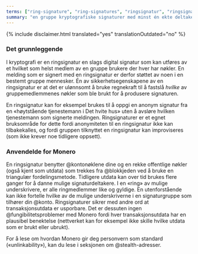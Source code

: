```yaml
---
terms: ["ring-signature", "ring-signatures", "ringsignatur", "ringsignaturer"]
summary: "en gruppe kryptografiske signaturer med minst én ekte deltaker, men ingen måte å fastslå hvem i gruppen som er den ekte i og med at alle fremstår som gyldige"
---
```


{% include disclaimer.html translated="yes" translationOutdated="no" %}
### Det grunnleggende

I kryptografi er en ringsignatur en slags digital signatur som kan utføres av et hvilket som helst medlem av en gruppe brukere der hver har nøkler. En melding som er signert med en ringsignatur er derfor støttet av noen i en bestemt gruppe mennesker. Én av sikkerhetsegenskapene av en ringsignatur er at det er ulønnsomt å bruke regnekraft til å fastslå *hvilke* av gruppemedlemmenes nøkler som ble brukt for å produsere signaturen.

En ringsignatur kan for eksempel brukes til å oppgi en anonym signatur fra en «høytstående tjenestemann i Det hvite hus» uten å avsløre hvilken tjenestemann som signerte meldingen. Ringsignaturer er et egnet bruksområde for dette fordi anonymiteten til en ringsignatur ikke kan tilbakekalles, og fordi gruppen tilknyttet en ringsignatur kan improviseres (som ikke krever noe tidligere oppsett).

### Anvendelde for Monero

En ringsignatur benytter @kontonøklene dine og en rekke offentlige nøkler (også kjent som utdata) som trekkes fra @blokkjeden ved å bruke en triangulær fordelingsmetode. Tidligere utdata kan over tid brukes flere ganger for å danne mulige signaturdeltakere. I en «ring» av mulige underskrivere, er alle ringmedlemmer like og gyldige. En utenforstående kan ikke fortelle hvilke av de mulige underskriverne i en signaturgruppe som tilhører din @konto. Ringsignaturer sikrer med andre ord at transaksjonsutdata er usporbare. Det er dessuten ingen @fungibilitetsproblemer med Monero fordi hver transaksjonsutdata har en plausibel benektelse (nettverket kan for eksempel ikke skille hvilke utdata som er brukt eller ubrukt).

For å lese om hvordan Monero gir deg personvern som standard («unlinkability»), kan du lese i seksjonen om @stealth-adresser.
